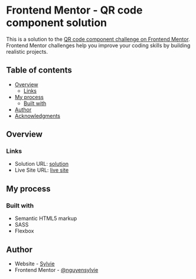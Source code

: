 # Frontend Mentor - QR code component solution

This is a solution to the [QR code component challenge on Frontend Mentor](https://www.frontendmentor.io/challenges/qr-code-component-iux_sIO_H). Frontend Mentor challenges help you improve your coding skills by building realistic projects.

## Table of contents

- [Overview](#overview)
  - [Links](#links)
- [My process](#my-process)
  - [Built with](#built-with)
- [Author](#author)
- [Acknowledgments](#acknowledgments)

## Overview

### Links

- Solution URL: [solution](https://github.com/nguyensylvie/qr-code)
- Live Site URL: [live site](https://nguyensylvie.github.io/qr-code/)

## My process

### Built with

- Semantic HTML5 markup
- SASS
- Flexbox

## Author

- Website - [Sylvie](https://sylvie-nguyen.vercel.app)
- Frontend Mentor - [@nguyensylvie](https://www.frontendmentor.io/profile/nguyensylvie)
